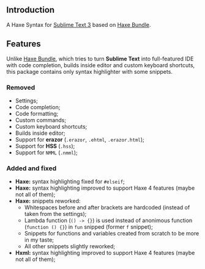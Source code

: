 ## Introduction

A Haxe Syntax for [Sublime Text 3](http://www.sublimetext.com/3) based on [Haxe Bundle](https://github.com/clemos/haxe-sublime-bundle).

## Features

Unlike [Haxe Bundle](https://github.com/clemos/haxe-sublime-bundle), which tries to turn **Sublime Text** into full-featured IDE with code completion, builds inside editor and custom keyboard shortcuts, this package contains only syntax highlighter with some snippets.

### Removed

- Settings;
- Code completion;
- Code formatting;
- Custom commands;
- Custom keyboard shortcuts;
- Builds inside editor;
- Support for **erazor** (`.erazor`, `.ehtml`, `.erazor.html`);
- Support for **HSS** (`.hss`);
- Support for `NMML` (`.nmml`);

### Added and fixed

- **Haxe:** syntax highlighting fixed for `#elseif`;
- **Haxe:** syntax highlighting improved to support Haxe 4 features (maybe not all of them);
- **Haxe:** snippets reworked:
    - Whitespaces before and after brackets are hardcoded (instead of taken from the settings);
    - Lambda function (`() -> {}`) is used instead of anonimous function (`function () {}`) in `fun` snipped (former `f` snippet);
    - Snippets for functions and variables created from scratch to be more in my taste;
    - All other snippets slightly reworked;
- **Hxml:** syntax highlighting improved to support Haxe 4 features (maybe not all of them);
